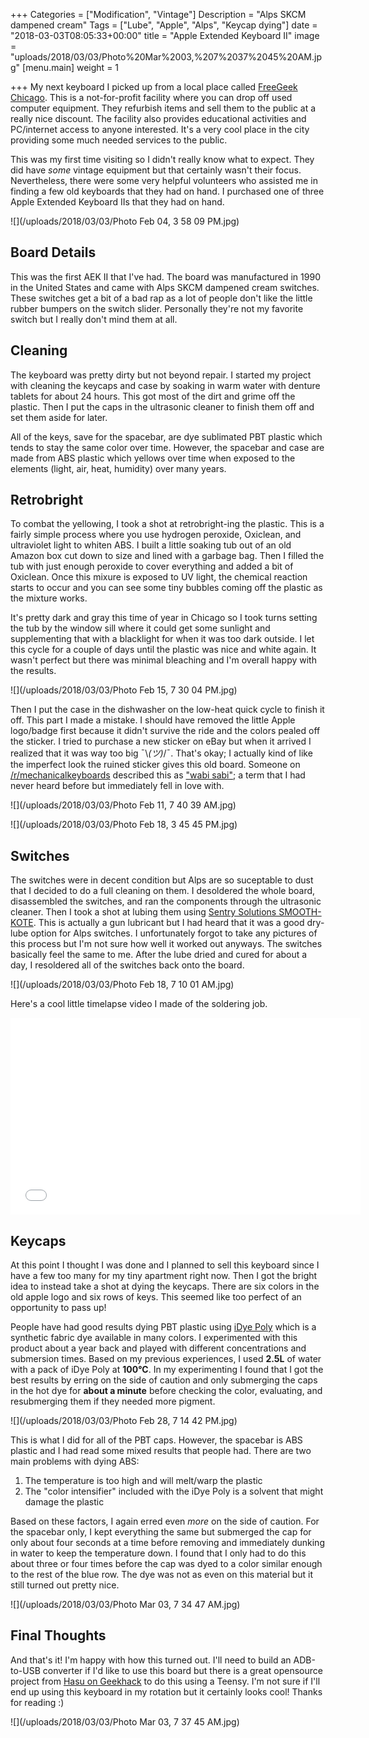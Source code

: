 +++
Categories = ["Modification", "Vintage"]
Description = "Alps SKCM dampened cream"
Tags = ["Lube", "Apple", "Alps", "Keycap dying"]
date = "2018-03-03T08:05:33+00:00"
title = "Apple Extended Keyboard II"
image = "uploads/2018/03/03/Photo%20Mar%2003,%207%2037%2045%20AM.jpg"
[menu.main]
weight = 1

+++
My next keyboard I picked up from a local place called [FreeGeek Chicago](http://freegeekchicago.org/).  This is a not-for-profit facility where you can drop off used computer equipment.  They refurbish items and sell them to the public at a really nice discount.  The facility also provides educational activities and PC/internet access to anyone interested.  It's a very cool place in the city providing some much needed services to the public.

This was my first time visiting so I didn't really know what to expect.  They did have _some_ vintage equipment but that certainly wasn't their focus.  Nevertheless, there were some very helpful volunteers who assisted me in finding a few old keyboards that they had on hand.  I purchased one of three Apple Extended Keyboard IIs that they had on hand.

![](/uploads/2018/03/03/Photo Feb 04, 3 58 09 PM.jpg)

## Board Details

This was the first AEK II that I've had.  The board was manufactured in 1990 in the United States and came with Alps SKCM dampened cream switches.  These switches get a bit of a bad rap as a lot of people don't like the little rubber bumpers on the switch slider.  Personally they're not my favorite switch but I really don't mind them at all.

## Cleaning

The keyboard was pretty dirty but not beyond repair.  I started my project with cleaning the keycaps and case by soaking in warm water with denture tablets for about 24 hours.  This got most of the dirt and grime off the plastic.  Then I put the caps in the ultrasonic cleaner to finish them off and set them aside for later.

All of the keys, save for the spacebar, are dye sublimated PBT plastic which tends to stay the same color over time.  However, the spacebar and case are made from ABS plastic which yellows over time when exposed to the elements (light, air, heat, humidity) over many years.

## Retrobright

To combat the yellowing, I took a shot at retrobright-ing the plastic. This is a fairly simple process where you use hydrogen peroxide, Oxiclean, and ultraviolet light to whiten ABS.  I built a little soaking tub out of an old Amazon box cut down to size and lined with a garbage bag.  Then I filled the tub with just enough peroxide to cover everything and added a bit of Oxiclean.  Once this mixure is exposed to UV light, the chemical reaction starts to occur and you can see some tiny bubbles coming off the plastic as the mixture works.

It's pretty dark and gray this time of year in Chicago so I took turns setting the tub by the window sill where it could get some sunlight and supplementing that with a blacklight for when it was too dark outside.  I let this cycle for a couple of days until the plastic was nice and white again.  It wasn't perfect but there was minimal bleaching and I'm overall happy with the results.

![](/uploads/2018/03/03/Photo Feb 15, 7 30 04 PM.jpg)

Then I put the case in the dishwasher on the low-heat quick cycle to finish it off.  This part I made a mistake.  I should have removed the little Apple logo/badge first because it didn't survive the ride and the colors pealed off the sticker.  I tried to purchase a new sticker on eBay but when it arrived I realized that it was way too big ¯\\_(ツ)_/¯.  That's okay; I actually kind of like the imperfect look the ruined sticker gives this old board.  Someone on [/r/mechanicalkeyboards](https://reddit.com/r/mechanicalkeyboards) described this as ["wabi sabi"](https://en.wikipedia.org/wiki/Wabi-sabi); a term that I had never heard before but immediately fell in love with.

![](/uploads/2018/03/03/Photo Feb 11, 7 40 39 AM.jpg)

![](/uploads/2018/03/03/Photo Feb 18, 3 45 45 PM.jpg)

## Switches

The switches were in decent condition but Alps are so suceptable to dust that I decided to do a full cleaning on them.  I desoldered the whole board, disassembled the switches, and ran the components through the ultrasonic cleaner. Then I took a shot at lubing them using [Sentry Solutions SMOOTH-KOTE](https://www.amazon.com/Sentry-Solutions-SMOOTH-KOTE-Treatment-Applicator/dp/B000Q87EB4).  This is actually a gun lubricant but I had heard that it was a good dry-lube option for Alps switches.  I unfortunately forgot to take any pictures of this process but I'm not sure how well it worked out anyways.  The switches basically feel the same to me.  After the lube dried and cured for about a day, I resoldered all of the switches back onto the board.

![](/uploads/2018/03/03/Photo Feb 18, 7 10 01 AM.jpg)

Here's a cool little timelapse video I made of the soldering job.

<iframe width="560" height="315" src="//www.youtube.com/embed/R3_aMk3KrKE" frameborder="0"></iframe>

## Keycaps

At this point I thought I was done and I planned to sell this keyboard since I have a few too many for my tiny apartment right now.  Then I got the bright idea to instead take a shot at dying the keycaps.  There are six colors in the old apple logo and six rows of keys.  This seemed like too perfect of an opportunity to pass up!

People have had good results dying PBT plastic using [iDye Poly](https://www.jacquardproducts.com/idye.html) which is a synthetic fabric dye available in many colors.  I experimented with this product about a year back and played with different concentrations and submersion times.  Based on my previous experiences, I used **2.5L** of water with a pack of iDye Poly at **100°C**.  In my experimenting I found that I got the best results by erring on the side of caution and only submerging the caps in the hot dye for **about a minute** before checking the color, evaluating, and resubmerging them if they needed more pigment.

![](/uploads/2018/03/03/Photo Feb 28, 7 14 42 PM.jpg)

This is what I did for all of the PBT caps.  However, the spacebar is ABS plastic and I had read some mixed results that people had.  There are two main problems with dying ABS:

1. The temperature is too high and will melt/warp the plastic
2. The "color intensifier" included with the iDye Poly is a solvent that might damage the plastic

Based on these factors, I again erred even _more_ on the side of caution.  For the spacebar only, I kept everything the same but submerged the cap for only about four seconds at a time before removing and immediately dunking in water to keep the temperature down.  I found that I only had to do this about three or four times before the cap was dyed to a color similar enough to the rest of the blue row.  The dye was not as even on this material but it still turned out pretty nice.

![](/uploads/2018/03/03/Photo Mar 03, 7 34 47 AM.jpg)

## Final Thoughts

And that's it!  I'm happy with how this turned out.  I'll need to build an ADB-to-USB converter if I'd like to use this board but there is a great opensource project from [Hasu on Geekhack](https://geekhack.org/index.php?topic=14290.0) to do this using a Teensy.  I'm not sure if I'll end up using this keyboard in my rotation but it certainly looks cool!  Thanks for reading :)

![](/uploads/2018/03/03/Photo Mar 03, 7 37 45 AM.jpg)